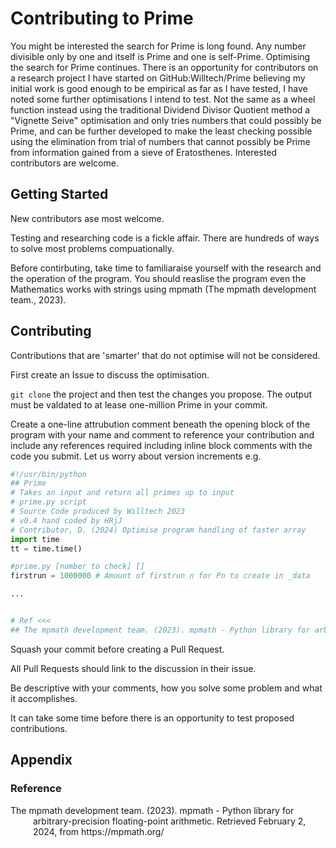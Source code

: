 # Contributing to Prime
You might be interested the search for Prime is long found. Any number divisible only by one and itself is Prime and one is self-Prime. Optimising the search for Prime continues. There is an opportunity for contributors on a research project I have started on GitHub:Willtech/Prime believing my initial work is good enough to be empirical as far as I have tested, I have noted some further optimisations I intend to test. Not the same as a wheel function instead using the traditional Dividend Divisor Quotient method a "Vignette Seive" optimisation and only tries numbers that could possibly be Prime, and can be further developed to make the least checking possible using the elimination from trial of numbers that cannot possibly be Prime from information gained from a sieve of Eratosthenes. Interested contributors are welcome.

## Getting Started

New contributors ase most welcome. 

Testing and researching code is a fickle affair. There are hundreds of ways to solve most problems compuationally.

Before contirbuting, take time to familiaraise yourself with the research and the operation of the program. You should reaslise the program even the Mathematics works with strings using mpmath (The mpmath development team., 2023).

## Contributing

Contributions that are 'smarter' that do not optimise will not be considered.

First create an Issue to discuss the optimisation.

`git clone` the project and then test the changes you propose. The output must be valdated to at lease one-million Prime in your commit.

Create a one-line attrubution comment beneath the opening block of the program with your name and comment to reference your contribution and include any references required including inline block comments with the code you submit. Let us worry about version increments e.g.

```Python
#!/usr/bin/python
## Prime
# Takes an input and return all primes up to input
# prime.py script
# Source Code produced by Willtech 2023
# v0.4 hand coded by HRjJ
# Contributor, D. (2024) Optimise program handling of faster array
import time
tt = time.time()

#prime.py [number to check] []
firstrun = 1000000 # Amount of firstrun n for Pn to create in _data

...


# Ref <<<
## The mpmath development team. (2023). mpmath - Python library for arbitrary-precision floating-point arithmetic. Retrieved February 2, 2024, from https://mpmath.org/
```


Squash your commit before creating a Pull Request.

All Pull Requests should link to the discussion in their issue.

Be descriptive with your comments, how you solve some problem and what it accomplishes.

It can take some time before there is an opportunity to test proposed contributions.

## Appendix

### Reference

<p class="apa-reference" style="padding-left: 36px; text-indent: -36px;">The mpmath development team. (2023). mpmath - Python library for arbitrary-precision floating-point arithmetic. Retrieved February 2, 2024, from https://mpmath.org/</p>
